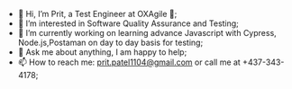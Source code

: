 - 👋 Hi, I’m Prit, a Test Engineer at OXAgile 🚀;
- 👀 I’m interested in Software Quality Assurance and Testing;
- 🌱 I’m currently working on learning advance Javascript with Cypress, Node.js,Postaman on day to day basis for testing;
- 💬 Ask me about anything, I am happy to help;
- 📫 How to reach me: prit.patel1104@gmail.com or call me at +437-343-4178;
